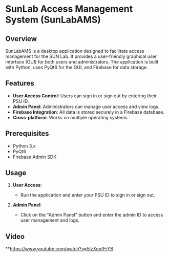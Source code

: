 # SunLab Access Management System (SunLabAMS)

## Overview
SunLabAMS is a desktop application designed to facilitate access management for the SUN Lab. It provides a user-friendly graphical user interface (GUI) for both users and administrators. The application is built with Python, uses PyQt6 for the GUI, and Firebase for data storage.

## Features

- **User Access Control**: Users can sign in or sign out by entering their PSU ID.
- **Admin Panel**: Administrators can manage user access and view logs.
- **Firebase Integration**: All data is stored securely in a Firebase database.
- **Cross-platform**: Works on multiple operating systems.

## Prerequisites

- Python 3.x
- PyQt6
- Firebase Admin SDK


## Usage

1. **User Access**: 
    - Run the application and enter your PSU ID to sign in or sign out.
  
2. **Admin Panel**: 
    - Click on the "Admin Panel" button and enter the admin ID to access user management and logs.

## Video 
**https://www.youtube.com/watch?v=5IzXeqfFrY8
